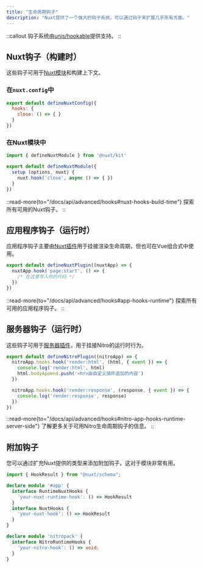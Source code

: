 ```yaml
---
title: "生命周期钩子"
description: "Nuxt提供了一个强大的钩子系统，可以通过钩子来扩展几乎所有方面。"
---
```


::callout
钩子系统由[unjs/hookable](https://github.com/unjs/hookable)提供支持。
::

## Nuxt钩子（构建时）

这些钩子可用于[Nuxt模块](/docs/guide/going-further/modules)和构建上下文。

### 在`nuxt.config`中

```js [nuxt.config]
export default defineNuxtConfig({
  hooks: {
    close: () => { }
  }
})
```

### 在Nuxt模块中

```js
import { defineNuxtModule } from '@nuxt/kit'

export default defineNuxtModule({
  setup (options, nuxt) {
    nuxt.hook('close', async () => { })
  }
})
```

::read-more{to="/docs/api/advanced/hooks#nuxt-hooks-build-time"}
探索所有可用的Nuxt钩子。
::

## 应用程序钩子（运行时）

应用程序钩子主要由[Nuxt插件](/docs/guide/directory-structure/plugins)用于挂接渲染生命周期，但也可在Vue组合式中使用。

```js [plugins/test.ts]
export default defineNuxtPlugin((nuxtApp) => {
  nuxtApp.hook('page:start', () => {
    /* 在这里写入你的代码 */
  })
})
```

::read-more{to="/docs/api/advanced/hooks#app-hooks-runtime"}
探索所有可用的应用程序钩子。
::

## 服务器钩子（运行时）

这些钩子可用于[服务器插件](/docs/guide/directory-structure/server#server-plugins)，用于挂接Nitro的运行时行为。

```js [~/server/plugins/test.ts]
export default defineNitroPlugin((nitroApp) => {
  nitroApp.hooks.hook('render:html', (html, { event }) => {
    console.log('render:html', html)
    html.bodyAppend.push('<hr>由自定义插件追加的内容')
  })

  nitroApp.hooks.hook('render:response', (response, { event }) => {
    console.log('render:response', response)
  })
})
```

::read-more{to="/docs/api/advanced/hooks#nitro-app-hooks-runtime-server-side"}
了解更多关于可用Nitro生命周期钩子的信息。
::

## 附加钩子

您可以通过扩充Nuxt提供的类型来添加附加钩子。这对于模块非常有用。

```ts
import { HookResult } from "@nuxt/schema";

declare module '#app' {
  interface RuntimeNuxtHooks {
    'your-nuxt-runtime-hook': () => HookResult
  }
  interface NuxtHooks {
    'your-nuxt-hook': () => HookResult
  }
}

declare module 'nitropack' {
  interface NitroRuntimeHooks {
    'your-nitro-hook': () => void;
  }
}
```

